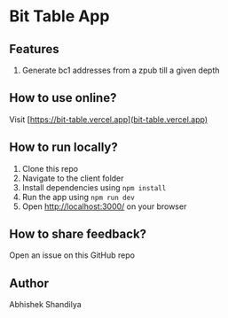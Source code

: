 # Bit Table App

## Features

1. Generate bc1 addresses from a zpub till a given depth

## How to use online?

Visit [https://bit-table.vercel.app](bit-table.vercel.app)

## How to run locally?

1. Clone this repo
2. Navigate to the client folder
3. Install dependencies using `npm install`
4. Run the app using `npm run dev`
5. Open [http://localhost:3000/](localhost:3000) on your browser

## How to share feedback?

Open an issue on this GitHub repo

## Author

Abhishek Shandilya
